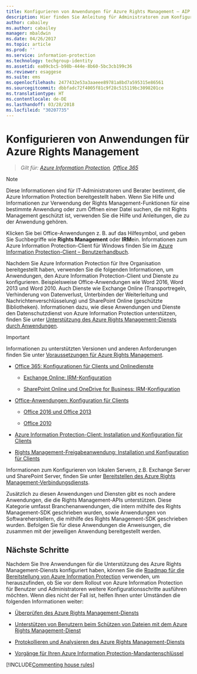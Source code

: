 ```yaml
---
title: Konfigurieren von Anwendungen für Azure Rights Management – AIP
description: Hier finden Sie Anleitung für Administratoren zum Konfigurieren von Anwendungen und Diensten für die Unterstützung des Azure Rights Management-Schutzdiensts für Azure Information Protection. Beispielsweise Office-Anwendungen wie Word 2013 und Word 2010 sowie Dienste wie Exchange Online (Transportregeln, Verhinderung von Datenverlust, Unterbinden der Weiterleitung und Nachrichtenverschlüsselung) und SharePoint Online (geschützte Bibliotheken).
author: cabailey
ms.author: cabailey
manager: mbaldwin
ms.date: 04/26/2017
ms.topic: article
ms.prod: ''
ms.service: information-protection
ms.technology: techgroup-identity
ms.assetid: ea09cbc5-b98b-444e-8b60-5bc3cb199c36
ms.reviewer: esaggese
ms.suite: ems
ms.openlocfilehash: 2477432e53a3aaeee89781a8bd7a595315e86561
ms.sourcegitcommit: dbbfadc72f4005f81c9f28c515119bc3098201ce
ms.translationtype: HT
ms.contentlocale: de-DE
ms.lasthandoff: 03/28/2018
ms.locfileid: "30207735"
---
```

# <a name="configuring-applications-for-azure-rights-management"></a>Konfigurieren von Anwendungen für Azure Rights Management

>*Gilt für: [Azure Information Protection](https://azure.microsoft.com/pricing/details/information-protection), [Office 365](http://download.microsoft.com/download/E/C/F/ECF42E71-4EC0-48FF-AA00-577AC14D5B5C/Azure_Information_Protection_licensing_datasheet_EN-US.pdf)*

> [!NOTE]
> Diese Informationen sind für IT-Administratoren und Berater bestimmt, die Azure Information Protection bereitgestellt haben. Wenn Sie Hilfe und Informationen zur Verwendung der Rights Management-Funktionen für eine bestimmte Anwendung oder zum Öffnen einer Datei suchen, die mit Rights Management geschützt ist, verwenden Sie die Hilfe und Anleitungen, die zu der Anwendung gehören.
>
> Klicken Sie bei Office-Anwendungen z. B. auf das Hilfesymbol, und geben Sie Suchbegriffe wie **Rights Management** oder **IRM**ein. Informationen zum Azure Information Protection-Client für Windows finden Sie im [Azure Information Protection-Client – Benutzerhandbuch](../rms-client/client-user-guide.md).

Nachdem Sie Azure Information Protection für Ihre Organisation bereitgestellt haben, verwenden Sie die folgenden Informationen, um Anwendungen, den Azure Information Protection-Client und Dienste zu konfigurieren. Beispielsweise Office-Anwendungen wie Word 2016, Word 2013 und Word 2010. Auch Dienste wie Exchange Online (Transportregeln, Verhinderung von Datenverlust, Unterbinden der Weiterleitung und Nachrichtenverschlüsselung) und SharePoint Online (geschützte Bibliotheken). Informationen dazu, wie diese Anwendungen und Dienste den Datenschutzdienst von Azure Information Protection unterstützen, finden Sie unter [Unterstützung des Azure Rights Management-Diensts durch Anwendungen](../understand-explore/applications-support.md).

> [!IMPORTANT]
> Informationen zu unterstützten Versionen und anderen Anforderungen finden Sie unter [Voraussetzungen für Azure Rights Management](../get-started/requirements-azure-rms.md).

-   [Office 365: Konfigurationen für Clients und Onlinedienste](configure-office365.md)

    -   [Exchange Online: IRM-Konfiguration](configure-office365.md#exchange-online-irm-configuration)

    -   [SharePoint Online und OneDrive for Business: IRM-Konfiguration](configure-office365.md#sharepoint-online-and-onedrive-for-business-irm-configuration)

- [Office-Anwendungen: Konfiguration für Clients](configure-office-apps.md)

    -   [Office 2016 und Office 2013](configure-office-apps.md#office-2016-and-office-2013)

    -   [Office 2010](configure-office-apps.md#office-2010)

-   [Azure Information Protection-Client: Installation und Konfiguration für Clients](configure-sharing-app.md)

-   [Rights Management-Freigabeanwendung: Installation und Konfiguration für Clients](configure-sharing-app.md)


Informationen zum Konfigurieren von lokalen Servern, z.B. Exchange Server und SharePoint Server, finden Sie unter [Bereitstellen des Azure Rights Management-Verbindungsdiensts](deploy-rms-connector.md).

Zusätzlich zu diesen Anwendungen und Diensten gibt es noch andere Anwendungen, die die Rights Management-APIs unterstützen. Diese Kategorie umfasst Branchenanwendungen, die intern mithilfe des Rights Management-SDK geschrieben wurden, sowie Anwendungen von Softwareherstellern, die mithilfe des Rights Management-SDK geschrieben wurden. Befolgen Sie für diese Anwendungen die Anweisungen, die zusammen mit der jeweiligen Anwendung bereitgestellt werden.

## <a name="next-steps"></a>Nächste Schritte
Nachdem Sie Ihre Anwendungen für die Unterstützung des Azure Rights Management-Diensts konfiguriert haben, können Sie die [Roadmap für die Bereitstellung von Azure Information Protection](../plan-design/deployment-roadmap.md) verwenden, um herauszufinden, ob Sie vor dem Rollout von Azure Information Protection für Benutzer und Administratoren weitere Konfigurationsschritte ausführen möchten. Wenn dies nicht der Fall ist, helfen Ihnen unter Umständen die folgenden Informationen weiter:

- [Überprüfen des Azure Rights Management-Diensts](verify.md)

- [Unterstützen von Benutzern beim Schützen von Dateien mit dem Azure Rights Management-Dienst](help-users.md)

- [Protokollieren und Analysieren des Azure Rights Management-Diensts](log-analyze-usage.md)

- [Vorgänge für Ihren Azure Information Protection-Mandantenschlüssel](operations-tenant-key.md)

[!INCLUDE[Commenting house rules](../includes/houserules.md)]

